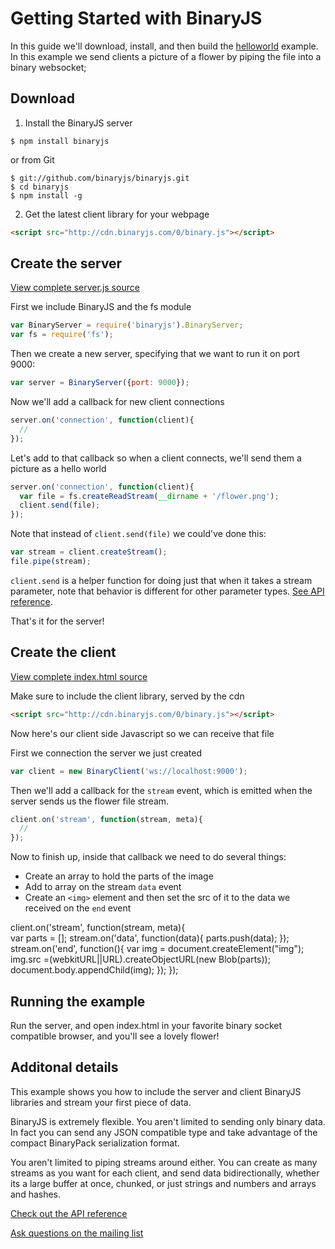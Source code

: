 # Getting Started with BinaryJS

In this guide we'll download, install, and then build the [helloworld](https://github.com/binaryjs/binaryjs/tree/master/examples/helloworld) example. In this example we send clients a picture of a flower by piping the file into a binary websocket;

## Download

1. Install the BinaryJS server

```console
$ npm install binaryjs
```
or from Git
```console
$ git://github.com/binaryjs/binaryjs.git
$ cd binaryjs 
$ npm install -g
```

2. Get the latest client library for your webpage

```html
<script src="http://cdn.binaryjs.com/0/binary.js"></script>
```

## Create the server
[View complete server.js source](https://github.com/binaryjs/binaryjs/blob/master/examples/helloworld/server.js)

First we include BinaryJS and the fs module

```js
var BinaryServer = require('binaryjs').BinaryServer;
var fs = require('fs');
```

Then we create a new server, specifying that we want to run it on port 9000:

```js
var server = BinaryServer({port: 9000});
```

Now we'll add a callback for new client connections

```js
server.on('connection', function(client){
  //
});
```

Let's add to that callback so when a client connects, we'll send them a picture as a hello world

```js
server.on('connection', function(client){	
  var file = fs.createReadStream(__dirname + '/flower.png');
  client.send(file); 
});
```

Note that instead of `client.send(file)` we could've done this:

```js
var stream = client.createStream();
file.pipe(stream);
```

`client.send` is a helper function for doing just that when it takes a stream parameter, note that behavior is different for other parameter types. [See API reference](https://github.com/binaryjs/binaryjs/blob/master/doc/api.md#clientsenddata-meta).

That's it for the server!

## Create the client
[View complete index.html source](https://github.com/binaryjs/binaryjs/blob/master/examples/helloworld/index.html)

Make sure to include the client library, served by the cdn

```html
<script src="http://cdn.binaryjs.com/0/binary.js"></script>
```

Now here's our client side Javascript so we can receive that file

First we connection the server we just created

```js
var client = new BinaryClient('ws://localhost:9000');
```

Then we'll add a callback for the `stream` event, which is emitted when the server sends us the flower file stream.

```js
client.on('stream', function(stream, meta){    
  //
});
```

Now to finish up, inside that callback we need to do several things:
* Create an array to hold the parts of the image
* Add to array on the stream `data` event
* Create an `<img>` element and then set the src of it to the data we received on the `end` event

client.on('stream', function(stream, meta){    
  	var parts = [];
	stream.on('data', function(data){
	  parts.push(data);
	});
	stream.on('end', function(){
	  var img = document.createElement("img");
	  img.src =(webkitURL||URL).createObjectURL(new Blob(parts));
	  document.body.appendChild(img);
	});
});

## Running the example
Run the server, and open index.html in your favorite binary socket compatible browser, and you'll see a lovely flower!

## Additonal details
This example shows you how to include the server and client BinaryJS libraries and stream your first piece of data. 

BinaryJS is extremely flexible. You aren't limited to sending only binary data. In fact you can send any JSON compatible type and take advantage of the compact BinaryPack serialization format.

You aren't limited to piping streams around either. You can create as many streams as you want for each client, and send data bidirectionally, whether its a large buffer at once, chunked, or just strings and numbers and arrays and hashes.

[Check out the API reference](https://github.com/binaryjs/binaryjs/blob/master/doc/api.md)

[Ask questions on the mailing list](http://groups.google.com/group/binaryjs-group)